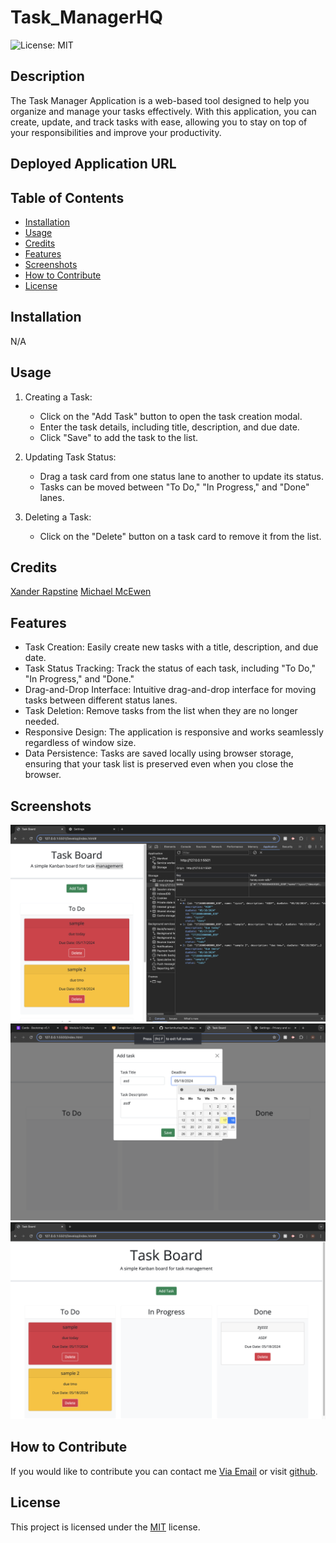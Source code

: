 # Task_ManagerHQ
    
![License: MIT](https://img.shields.io/badge/License-MIT-yellow.svg)
## Description

The Task Manager Application is a web-based tool designed to help you organize and manage your tasks effectively. With this application, you can create, update, and track tasks with ease, allowing you to stay on top of your responsibilities and improve your productivity.

## Deployed Application URL


## Table of Contents
* [Installation](#installation)
* [Usage](#usage)
* [Credits](#credits)
* [Features](#features)
* [Screenshots](#screenshots)
* [How to Contribute](#how-to-contribute)
* [License](#license)

## Installation

N/A

## Usage
1. Creating a Task:
    - Click on the "Add Task" button to open the task creation modal.
    - Enter the task details, including title, description, and due date.
    - Click "Save" to add the task to the list.

2. Updating Task Status:
    - Drag a task card from one status lane to another to update its status.
    - Tasks can be moved between "To Do," "In Progress," and "Done" lanes.

3. Deleting a Task:
    - Click on the "Delete" button on a task card to remove it from the list.

## Credits

[Xander Rapstine](https://github.com/Xandromus)
[Michael McEwen](https://github.com/mcewball13)

## Features

- Task Creation: Easily create new tasks with a title, description, and due date.
- Task Status Tracking: Track the status of each task, including "To Do," "In Progress," and "Done."
- Drag-and-Drop Interface: Intuitive drag-and-drop interface for moving tasks between different status lanes.
- Task Deletion: Remove tasks from the list when they are no longer needed.
- Responsive Design: The application is responsive and works seamlessly regardless of window size.
- Data Persistence: Tasks are saved locally using browser storage, ensuring that your task list is preserved even when you close the browser.


## Screenshots
![tasks in local storage](./images/localStorage.png)
![modal screen](./images/modalSubmit.png)
![Task Status](./images/taskStatus.png)


## How to Contribute
If you would like to contribute you can contact me [Via Email](mailto:harrismhurley@icloud.com?subject=[GitHub]%20Dev%20Connect) or visit [github](https://github.com/harrismhurley).


## License 
This project is licensed under the [MIT](https://opensource.org/licenses/MIT) license.


